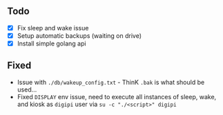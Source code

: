 ## Todo
- [x] Fix sleep and wake issue
- [x] Setup automatic backups (waiting on drive)
- [x] Install simple golang api

## Fixed
- Issue with `./db/wakeup_config.txt` - ThinK `.bak` is what should be used...
- Fixed `DISPLAY` env issue, need to execute all instances of sleep, wake, and kiosk as `digipi` user via `su -c "./<script>" digipi`


